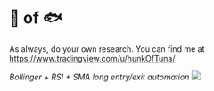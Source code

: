 # 🔪 of 🐟

As always, do your own research. You can find me at https://www.tradingview.com/u/hunkOfTuna/

*Bollinger + RSI + SMA long entry/exit automation*
![](https://www.tradingview.com/x/iqaPDGAo/)